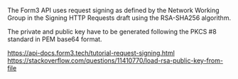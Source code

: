 The Form3 API uses request signing as defined by the 
    Network Working Group in the Signing HTTP Requests draft using the RSA-SHA256 algorithm. 

The private and public key have to be generated following the PKCS #8 standard in PEM base64 format.


https://api-docs.form3.tech/tutorial-request-signing.html
https://stackoverflow.com/questions/11410770/load-rsa-public-key-from-file